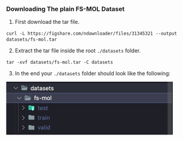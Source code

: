 ### Downloading The plain FS-MOL Dataset

1. First download the tar file.

```
curl -L https://figshare.com/ndownloader/files/31345321 --output datasets/fs-mol.tar
```

2. Extract the tar file inside the root `./datasets` folder.

```
tar -xvf datasets/fs-mol.tar -C datasets
```

3. In the end your `./datasets` folder should look like the following:

![FS-MOL Datasets Folder](./images/datasets-folder.png)
